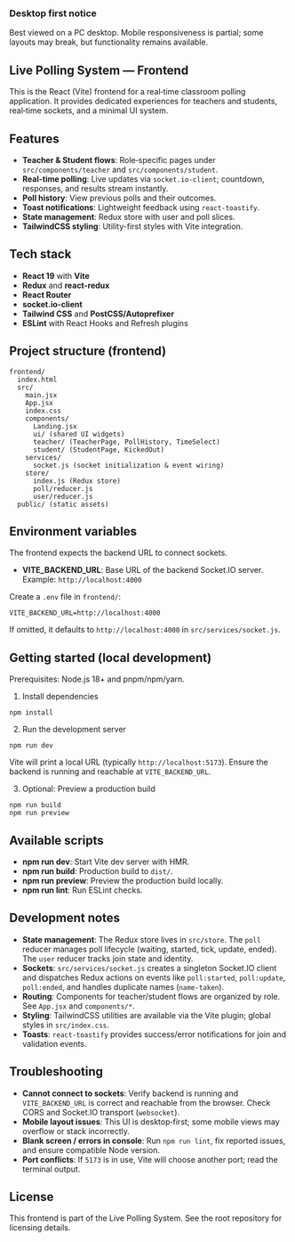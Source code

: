 ### Desktop first notice
Best viewed on a PC desktop. Mobile responsiveness is partial; some layouts may break, but functionality remains available.

## Live Polling System — Frontend
This is the React (Vite) frontend for a real‑time classroom polling application. It provides dedicated experiences for teachers and students, real‑time sockets, and a minimal UI system.

## Features
- **Teacher & Student flows**: Role‑specific pages under `src/components/teacher` and `src/components/student`.
- **Real-time polling**: Live updates via `socket.io-client`; countdown, responses, and results stream instantly.
- **Poll history**: View previous polls and their outcomes.
- **Toast notifications**: Lightweight feedback using `react-toastify`.
- **State management**: Redux store with user and poll slices.
- **TailwindCSS styling**: Utility-first styles with Vite integration.

## Tech stack
- **React 19** with **Vite**
- **Redux** and **react-redux**
- **React Router**
- **socket.io-client**
- **Tailwind CSS** and **PostCSS/Autoprefixer**
- **ESLint** with React Hooks and Refresh plugins

## Project structure (frontend)
```
frontend/
  index.html
  src/
    main.jsx
    App.jsx
    index.css
    components/
      Landing.jsx
      ui/ (shared UI widgets)
      teacher/ (TeacherPage, PollHistory, TimeSelect)
      student/ (StudentPage, KickedOut)
    services/
      socket.js (socket initialization & event wiring)
    store/
      index.js (Redux store)
      poll/reducer.js
      user/reducer.js
  public/ (static assets)
```

## Environment variables
The frontend expects the backend URL to connect sockets.

- **VITE_BACKEND_URL**: Base URL of the backend Socket.IO server. Example: `http://localhost:4000`

Create a `.env` file in `frontend/`:
```
VITE_BACKEND_URL=http://localhost:4000
```

If omitted, it defaults to `http://localhost:4000` in `src/services/socket.js`.

## Getting started (local development)
Prerequisites: Node.js 18+ and pnpm/npm/yarn.

1) Install dependencies
```
npm install
```

2) Run the development server
```
npm run dev
```
Vite will print a local URL (typically `http://localhost:5173`). Ensure the backend is running and reachable at `VITE_BACKEND_URL`.

3) Optional: Preview a production build
```
npm run build
npm run preview
```

## Available scripts
- **npm run dev**: Start Vite dev server with HMR.
- **npm run build**: Production build to `dist/`.
- **npm run preview**: Preview the production build locally.
- **npm run lint**: Run ESLint checks.

## Development notes
- **State management**: The Redux store lives in `src/store`. The `poll` reducer manages poll lifecycle (waiting, started, tick, update, ended). The `user` reducer tracks join state and identity.
- **Sockets**: `src/services/socket.js` creates a singleton Socket.IO client and dispatches Redux actions on events like `poll:started`, `poll:update`, `poll:ended`, and handles duplicate names (`name-taken`).
- **Routing**: Components for teacher/student flows are organized by role. See `App.jsx` and `components/*`.
- **Styling**: TailwindCSS utilities are available via the Vite plugin; global styles in `src/index.css`.
- **Toasts**: `react-toastify` provides success/error notifications for join and validation events.

## Troubleshooting
- **Cannot connect to sockets**: Verify backend is running and `VITE_BACKEND_URL` is correct and reachable from the browser. Check CORS and Socket.IO transport (`websocket`).
- **Mobile layout issues**: This UI is desktop‑first; some mobile views may overflow or stack incorrectly.
- **Blank screen / errors in console**: Run `npm run lint`, fix reported issues, and ensure compatible Node version.
- **Port conflicts**: If `5173` is in use, Vite will choose another port; read the terminal output.

## License
This frontend is part of the Live Polling System. See the root repository for licensing details.
